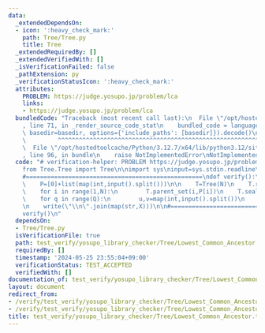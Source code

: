 ```yaml
---
data:
  _extendedDependsOn:
  - icon: ':heavy_check_mark:'
    path: Tree/Tree.py
    title: Tree
  _extendedRequiredBy: []
  _extendedVerifiedWith: []
  _isVerificationFailed: false
  _pathExtension: py
  _verificationStatusIcon: ':heavy_check_mark:'
  attributes:
    PROBLEM: https://judge.yosupo.jp/problem/lca
    links:
    - https://judge.yosupo.jp/problem/lca
  bundledCode: "Traceback (most recent call last):\n  File \"/opt/hostedtoolcache/Python/3.12.7/x64/lib/python3.12/site-packages/onlinejudge_verify/documentation/build.py\"\
    , line 71, in _render_source_code_stat\n    bundled_code = language.bundle(stat.path,\
    \ basedir=basedir, options={'include_paths': [basedir]}).decode()\n          \
    \         ^^^^^^^^^^^^^^^^^^^^^^^^^^^^^^^^^^^^^^^^^^^^^^^^^^^^^^^^^^^^^^^^^^^^^^^^^^^^^^^^^\n\
    \  File \"/opt/hostedtoolcache/Python/3.12.7/x64/lib/python3.12/site-packages/onlinejudge_verify/languages/python.py\"\
    , line 96, in bundle\n    raise NotImplementedError\nNotImplementedError\n"
  code: "# verification-helper: PROBLEM https://judge.yosupo.jp/problem/lca\n\n#==================================================\n\
    from Tree.Tree import Tree\n\nimport sys\ninput=sys.stdin.readline\nwrite=sys.stdout.write\n\
    #==================================================\ndef verify():\n    N,Q=map(int,input().split())\n\
    \    P=[0]+list(map(int,input().split()))\n\n    T=Tree(N)\n    T.root_set(0)\n\
    \    for i in range(1,N):\n        T.parent_set(i,P[i])\n    T.seal()\n\n    X=[0]*Q\n\
    \    for q in range(Q):\n        u,v=map(int,input().split())\n        X[q]=T.lowest_common_ancestor(u,v)\n\
    \n    write(\"\\n\".join(map(str,X)))\n\n#==================================================\n\
    verify()\n"
  dependsOn:
  - Tree/Tree.py
  isVerificationFile: true
  path: test_verify/yosupo_library_checker/Tree/Lowest_Common_Ancestor.test.py
  requiredBy: []
  timestamp: '2024-05-25 23:55:04+09:00'
  verificationStatus: TEST_ACCEPTED
  verifiedWith: []
documentation_of: test_verify/yosupo_library_checker/Tree/Lowest_Common_Ancestor.test.py
layout: document
redirect_from:
- /verify/test_verify/yosupo_library_checker/Tree/Lowest_Common_Ancestor.test.py
- /verify/test_verify/yosupo_library_checker/Tree/Lowest_Common_Ancestor.test.py.html
title: test_verify/yosupo_library_checker/Tree/Lowest_Common_Ancestor.test.py
---
```

